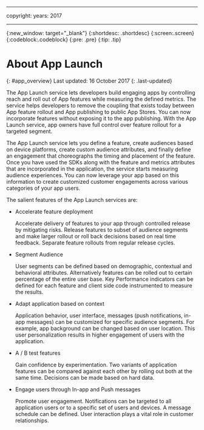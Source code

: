 ----

copyright:
 years: 2017

---

{:new_window: target="_blank"}
{:shortdesc: .shortdesc}
{:screen:.screen}
{:codeblock:.codeblock}
{:pre: .pre}
{:tip: .tip}

# About App Launch
{: #app_overview}
Last updated: 16 October 2017
{: .last-updated}

The App Launch service lets developers build engaging apps by controlling reach and roll out of App features while measuring the defined metrics. The service helps developers to remove the coupling that exists today between App feature rollout and App publishing to public App Stores. You can now incorporate features without exposing it to the app publishing. With the App Launch service, app owners have full control over feature rollout for a targeted segment.

The App Launch service lets you define a feature, create audiences based on device platforms, create custom audience attributes, and finally define an engagement that choreographs the timing and placement of the feature. Once you have used the SDKs along with the feature and metrics attributes that are incorporated in the application, the service starts measuring audience experiences. You can now leverage your app based on this information to create customized customer engagements across various categories of your app users. 

The salient features of the App Launch services are:

* Accelerate feature deployment

    Accelerate delivery of features to your app through controlled release by mitigating risks. Release features to subset of audience segments and make larger rollout or roll back decisions based on real time feedback. Separate feature rollouts from regular release cycles.

* Segment Audience

    User segments can be defined based on demographic, contextual and behavioral attributes. Alternatively features can be rolled out to certain percentage of the entire user base. Key Performance indicators can be defined for each feature and client side code instrumented to measure the results.

* Adapt application based on context

    Application behavior, user interface, messages (push notifications, in-app messages) can be customized for specific audience segments. For example, app background can be changed based on user location. This user personalization results in higher engagement of users with the application.

* A / B test features

    Gain confidence by experimentation. Two variants of application features can be compared against each other by rolling out both at the same time. Decisions can be made based on hard data.
	
* Engage users through In-app and Push messages	

    Promote user engagement. Notifications can be targeted to all application users or to a specific set of users and devices. A message schedule can be defined. User interaction plays a vital role in customer relationships. 
	
	